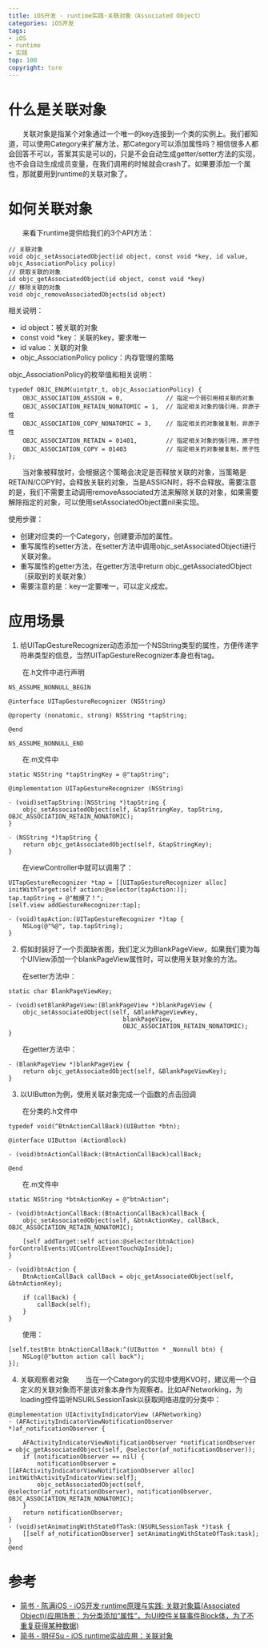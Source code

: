 ```yaml
---
title: iOS开发 - runtime实践·关联对象（Associated Object）
categories: iOS开发
tags:
- iOS
- runtime
- 实践
top: 100
copyright: ture
---
```


# 什么是关联对象
&emsp;&emsp;关联对象是指某个对象通过一个唯一的key连接到一个类的实例上。我们都知道，可以使用Category来扩展方法，那Category可以添加属性吗？相信很多人都会回答不可以，答案其实是可以的，只是不会自动生成getter/setter方法的实现，也不会自动生成成员变量，在我们调用的时候就会crash了。如果要添加一个属性，那就要用到runtime的关联对象了。
<!-- more -->
# 如何关联对象
&emsp;&emsp;来看下runtime提供给我们的3个API方法：
```
// 关联对象
void objc_setAssociatedObject(id object, const void *key, id value, objc_AssociationPolicy policy)
// 获取关联的对象
id objc_getAssociatedObject(id object, const void *key)
// 移除关联的对象
void objc_removeAssociatedObjects(id object)
```
相关说明：
- id object：被关联的对象
- const void *key：关联的key，要求唯一
- id value：关联的对象
- objc_AssociationPolicy policy：内存管理的策略

objc_AssociationPolicy的枚举值和相关说明：
```
typedef OBJC_ENUM(uintptr_t, objc_AssociationPolicy) {
    OBJC_ASSOCIATION_ASSIGN = 0,            // 指定一个弱引用相关联的对象
    OBJC_ASSOCIATION_RETAIN_NONATOMIC = 1,  // 指定相关对象的强引用，非原子性
    OBJC_ASSOCIATION_COPY_NONATOMIC = 3,    // 指定相关的对象被复制，非原子性
    OBJC_ASSOCIATION_RETAIN = 01401,        // 指定相关对象的强引用，原子性
    OBJC_ASSOCIATION_COPY = 01403           // 指定相关的对象被复制，原子性   
};
```
&emsp;&emsp;当对象被释放时，会根据这个策略会决定是否释放关联的对象，当策略是RETAIN/COPY时，会释放关联的对象，当是ASSIGN时，将不会释放。需要注意的是，我们不需要主动调用removeAssociated方法来解除关联的对象，如果需要解除指定的对象，可以使用setAssociatedObject置nil来实现。

使用步骤：
- 创建对应类的一个Category，创建要添加的属性。
- 重写属性的setter方法，在setter方法中调用objc_setAssociatedObject进行关联对象。
- 重写属性的getter方法，在getter方法中return objc_getAssociatedObject（获取到的关联对象）
- 需要注意的是：key一定要唯一，可以定义成宏。

# 应用场景
1. 给UITapGestureRecognizer动态添加一个NSString类型的属性，方便传递字符串类型的信息，当然UITapGestureRecognizer本身也有tag。

&emsp;&emsp;在.h文件中进行声明
```
NS_ASSUME_NONNULL_BEGIN

@interface UITapGestureRecognizer (NSString)

@property (nonatomic, strong) NSString *tapString;

@end

NS_ASSUME_NONNULL_END
```
&emsp;&emsp;在.m文件中
```
static NSString *tapStringKey = @"tapString";

@implementation UITapGestureRecognizer (NSString)

- (void)setTapString:(NSString *)tapString {
    objc_setAssociatedObject(self, &tapStringKey, tapString, OBJC_ASSOCIATION_RETAIN_NONATOMIC);
}

- (NSString *)tapString {
    return objc_getAssociatedObject(self, &tapStringKey);
}
```
&emsp;&emsp;在viewController中就可以调用了：
```
UITapGestureRecognizer *tap = [[UITapGestureRecognizer alloc] initWithTarget:self action:@selector(tapAction:)];
tap.tapString = @"触摸了！";
[self.view addGestureRecognizer:tap];

- (void)tapAction:(UITapGestureRecognizer *)tap {
    NSLog(@"%@", tap.tapString);
}
```

2. 假如封装好了一个页面缺省图，我们定义为BlankPageView，如果我们要为每个UIView添加一个blankPageView属性时，可以使用关联对象的方法。

&emsp;&emsp;在setter方法中：
```
static char BlankPageViewKey;

- (void)setBlankPageView:(BlankPageView *)blankPageView {
    objc_setAssociatedObject(self, &BlankPageViewKey,
                                blankPageView,
                                OBJC_ASSOCIATION_RETAIN_NONATOMIC);               
}
```
&emsp;&emsp;在getter方法中：
```
- (BlankPageView *)blankPageView {
    return objc_getAssociatedObject(self, &BlankPageViewKey);
}
```

3. 以UIButton为例，使用关联对象完成一个函数的点击回调

&emsp;&emsp;在分类的.h文件中
```
typedef void(^BtnActionCallBack)(UIButton *btn);

@interface UIButton (ActionBlock)

- (void)btnActionCallBack:(BtnActionCallBack)callBack;

@end
```
&emsp;&emsp;在.m文件中
```
static NSString *btnActionKey = @"btnAction";

- (void)btnActionCallBack:(BtnActionCallBack)callBack {
    objc_setAssociatedObject(self, &btnActionKey, callBack, OBJC_ASSOCIATION_RETAIN_NONATOMIC);
    
    [self addTarget:self action:@selector(btnAction) forControlEvents:UIControlEventTouchUpInside];
}

- (void)btnAction {
    BtnActionCallBack callBack = objc_getAssociatedObject(self, &btnActionKey);
    
    if (callBack) {
        callBack(self);
    }
}
```
&emsp;&emsp;使用：
```
[self.testBtn btnActionCallBack:^(UIButton * _Nonnull btn) {
    NSLog(@"button action call back");
}];
```

4. 关联观察者对象
&emsp;&emsp;当在一个Category的实现中使用KVO时，建议用一个自定义的关联对象而不是该对象本身作为观察者。比如AFNetworking，为loading控件监听NSURLSessionTask以获取网络进度的分类中：
```
@implementation UIActivityIndicatorView (AFNetworking)
- (AFActivityIndicatorViewNotificationObserver *)af_notificationObserver {
    
    AFActivityIndicatorViewNotificationObserver *notificationObserver = objc_getAssociatedObject(self, @selector(af_notificationObserver));
    if (notificationObserver == nil) {
        notificationObserver = [[AFActivityIndicatorViewNotificationObserver alloc] initWithActivityIndicatorView:self];
        objc_setAssociatedObject(self, @selector(af_notificationObserver), notificationObserver, OBJC_ASSOCIATION_RETAIN_NONATOMIC);
    }
    return notificationObserver;
}
- (void)setAnimatingWithStateOfTask:(NSURLSessionTask *)task {
    [[self af_notificationObserver] setAnimatingWithStateOfTask:task];
}
@end
```

# 参考
- [简书 - 陈满iOS - iOS开发·runtime原理与实践: 关联对象篇(Associated Object)(应用场景：为分类添加“属性”，为UI控件关联事件Block体，为了不重复获得某种数据)](https://www.jianshu.com/p/916aef6f7ab1)
- [简书 - 明仔Su - iOS runtime实战应用：关联对象](https://www.jianshu.com/p/c68cc81ef763)
